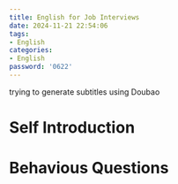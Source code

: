 ```yaml
---
title: English for Job Interviews
date: 2024-11-21 22:54:06
tags:
- English
categories:
- English
password: '0622'
---
```



trying to generate subtitles using Doubao


# Self Introduction


# Behavious Questions

